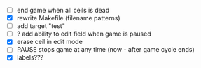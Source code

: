 - [ ] end game when all ceils is dead
- [X] rewrite Makefile (filename patterns)
- [ ] add target "test"
- [ ] ? add ability to edit field when game is paused
- [X] erase ceil in edit mode
- [ ] PAUSE stops game at any time (now - after game cycle ends)
- [X] labels???